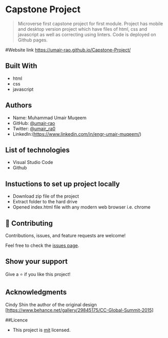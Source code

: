 # Capstone Project

> Microverse first capstone project for first module. Project has mobile and desktop version project which have files of html, css and javascript as well as correcting using linters. Code is deployed on Github pages.

#Website link
https://umair-rao.github.io/Capstone-Project/


## Built With

- html
- css
- javascript

## Authors

- Name: Muhammad Umair Muqeem
- GitHub: [@umair-rao](https://github.com/umair-rao)
- Twitter: [@umair_ra0](https://twitter.com/umair_ra0)
- LinkedIn:(https://www.linkedin.com/in/engr-umair-muqeem/)


## List of technologies

 - Visual Studio Code
 - Github
 
## Instuctions to set up project locally
 - Download zip file of the project
 - Extract folder to the hard drive
 - Opened index.html file with any modern web browser i.e. chrome

## 🤝 Contributing

Contributions, issues, and feature requests are welcome!

Feel free to check the [issues page](../../issues/).

## Show your support

Give a ⭐️ if you like this project!

## Acknowledgments

Cindy Shin the author of the original design [https://www.behance.net/gallery/29845175/CC-Global-Summit-2015]

##Licence



 - This project is [mit](./license) licensed.
